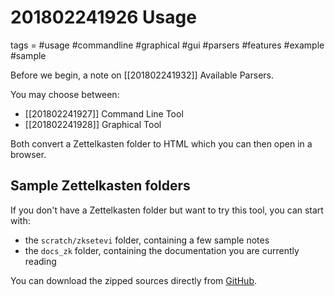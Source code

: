 # 201802241926 Usage
tags = #usage #commandline #graphical #gui #parsers #features #example #sample

Before we begin, a note on [[201802241932]] Available Parsers.

You may choose between:

* [[201802241927]] Command Line Tool
* [[201802241928]] Graphical Tool

Both convert a Zettelkasten folder to HTML which you can then open in a browser.


## Sample Zettelkasten folders

If you don't have a Zettelkasten folder but want to try this tool, you can start with:

* the `scratch/zksetevi` folder, containing a few sample notes
* the `docs_zk` folder, containing the documentation you are currently reading

You can download the zipped sources directly from [GitHub](https://github.com/renerocksai/semantic_zk).



